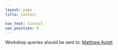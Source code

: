 ```yaml
---
layout: page
title: Contact

nav_text: Contact
nav_position: 9
---
```


Workshop queries should be sent to: [Matthew Aylett](mailto:m.aylett@hw.ac.uk)
